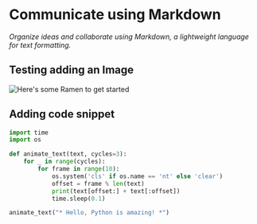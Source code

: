 # Communicate using Markdown
_Organize ideas and collaborate using Markdown, a lightweight language for text formatting._

## Testing adding an Image
![Here's some Ramen to get started](https://images.unsplash.com/photo-1617421753170-46511a8d73fc?q=80&w=3538&auto=format&fit=crop&ixlib=rb-4.0.3&ixid=M3wxMjA3fDB8MHxwaG90by1wYWdlfHx8fGVufDB8fHx8fA%3D%3D)

## Adding code snippet
```python
import time
import os

def animate_text(text, cycles=3):
    for _ in range(cycles):
        for frame in range(10):
            os.system('cls' if os.name == 'nt' else 'clear')
            offset = frame % len(text)
            print(text[offset:] + text[:offset])
            time.sleep(0.1)

animate_text("* Hello, Python is amazing! *")
```
